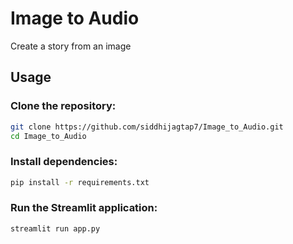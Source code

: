 # Image to Audio

Create a story from an image

## Usage

### Clone the repository:

```bash
git clone https://github.com/siddhijagtap7/Image_to_Audio.git
cd Image_to_Audio
```

### Install dependencies:
```bash
pip install -r requirements.txt
```

### Run the Streamlit application:
```bash
streamlit run app.py
```
